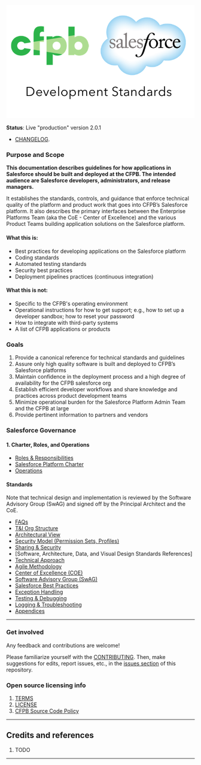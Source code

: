 
<div align="center">
<img alt="CFPB Salesforce Development Standards" src ="img/screenshot.png" />
</div>

**Status**:  Live "production" version 2.0.1  
  - [CHANGELOG](CHANGELOG.md).

### Purpose and Scope

**This documentation describes guidelines for how applications in Salesforce should be built and deployed at the CFPB. The intended audience are Salesforce developers, administrators, and release managers.**

It establishes the standards, controls, and guidance
that enforce technical quality of the platform and product work that goes into CFPB’s Salesforce platform. It also describes the primary interfaces between the Enterprise Platforms Team (aka the CoE - Center of Excellence)
and the various Product Teams building application solutions on the Salesforce platform.


#### What this **is**:
 - Best practices for developing applications on the Salesforce platform
 - Coding standards
 - Automated testing standards
 - Security best practices
 - Deployment pipelines practices (continuous integration)


#### What this is **not**:
 - Specific to the CFPB's operating environment
 - Operational instructions for how to get support; e.g., how to set up a developer sandbox; how to reset your password
 - How to integrate with third-party systems
 - A list of CFPB applications or products


### Goals

1. Provide a canonical reference for technical standards and guidelines
1. Assure only high quality software is built and deployed to CFPB’s Salesforce platforms
1. Maintain confidence in the deployment process and a high degree of availability for the CFPB salesforce org
1. Establish efficient developer workflows and share knowledge and practices across product development teams
1. Minimize operational burden for the Salesforce Platform Admin Team and the CFPB at large
1. Provide pertinent information to partners and vendors


### Salesforce Governance

#### 1. Charter, Roles, and Operations
- [Roles & Responsibilities](/_pages/roles-&-responsibilities.md)
- [Salesforce Platform Charter](/_pages/mission-vision.md)
- [Operations](/_pages/operations.md)


#### Standards

Note that technical design and implementation is reviewed by the Software Advisory Group (SwAG) 
and signed off by the Principal Architect and the CoE.

- [FAQs](/_pages/FAQs.md)
- [T&I Org Structure](/_pages/Org-Chart.md)
- [Architectural View](/_pages/architecture-view.md)
- [Security Model (Permission Sets, Profiles)](/_pages/Security-Model-(Permission-Sets,-Profiles).md)
- [Sharing & Security](/_pages/Record-Level-Sharing.md)
- [Software, Architecture, Data, and Visual Design Standards References]
- [Technical Approach](/_pages/Technical-Approach.md)
- [Agile Methodology](/_pages/Agile-Methodology.md)
- [Center of Excellence (COE)](/_pages/Center-of-Excellence.md)
- [Software Advisory Group (SwAG)](/_pages/SoftWare-Advisory-Group.md)
- [Salesforce Best Practices](/_pages/Salesforce-Best-Practices.md)
- [Exception Handling](/_pages/Exception-Handling.md)
- [Testing & Debugging](/_pages/Testing-&-Debugging.md)
- [Logging & Troubleshooting](/_pages/Logging-&-Debugging.md)
- [Appendices](/_pages/Appendices.md)


----

### Get involved

Any feedback and contributions are welcome! 

Please familiarize yourself with the [CONTRIBUTING](CONTRIBUTING.md). Then, make suggestions for edits, report issues, etc., in the [issues section](/issues) of this repository.



### Open source licensing info
1. [TERMS](TERMS.md)
2. [LICENSE](LICENSE.md)
3. [CFPB Source Code Policy](https://github.com/cfpb/source-code-policy/)


----

## Credits and references

1. TODO

----

